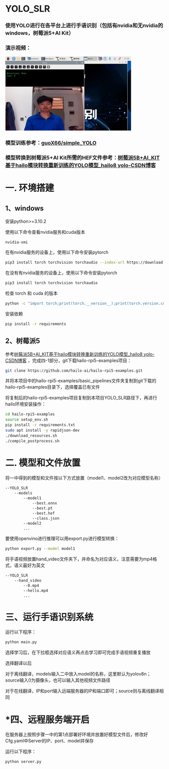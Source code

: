 # YOLO_SLR

### 使用YOLO进行在各平台上进行手语识别（包括有nvidia和无nvidia的windows，树莓派5+AI Kit）

### 演示视频：

![gif](https://github.com/guoX66/YOLO_SLR/blob/main/assets/demo.gif)

### 模型训练参考：[guoX66/simple_YOLO](https://github.com/guoX66/simple_YOLO)

### 模型转换到树莓派5+AI Kit所需的HEF文件参考：[树莓派5B+AI_KIT基于hailo模块转换重新训练的YOLO模型_hailo8 yolo-CSDN博客](https://blog.csdn.net/2301_76725922/article/details/143829506)



# 一. 环境搭建

## 1、windows

安装python>=3.10.2

使用以下命令查看nvidia服务和cuda版本

```
nvidia-smi
```

在有nvidia服务的设备上，使用以下命令安装pytorch

```bash
pip3 install torch torchvision torchaudio --index-url https://download.pytorch.org/whl/cu118
```

在没有有nvidia服务的设备上，使用以下命令安装pytorch

```bash
pip3 install torch torchvision torchaudio
```

检查 torch 和 cuda 的版本

```bash
python -c "import torch;print(torch.__version__);print(torch.version.cuda)"
```

安装依赖

```bash
pip install -r requirements
```

## 2、树莓派5

参考[树莓派5B+AI_KIT基于hailo模块转换重新训练的YOLO模型_hailo8 yolo-CSDN博客](https://blog.csdn.net/2301_76725922/article/details/143829506) ，完成四-1部分，git下载hailo-rpi5-examples项目：

```bash
git clone https://github.com/hailo-ai/hailo-rpi5-examples.git
```

并将本项目中的hailo-rpi5-examples/basic_pipelines文件夹复制到git下载的hailo-rpi5-examples目录下，选择覆盖已有文件

将复制后的hailo-rpi5-examples项目复制到本项目YOLO_SLR路径下，再进行hailo环境安装操作：

```bash
cd hailo-rpi5-examples
source setup_env.sh
pip install -r requirements.txt
sudo apt install -y rapidjson-dev
./download_resources.sh
./compile_postprocess.sh
```

# 二. 模型和文件放置

将一中得到的模型和文件按以下方式放置（model1、model2改为对应模型名称）

```
--YOLO_SLR
    --models
        --model1
            --best.onnx
            --best.pt
            --best.hef
            --class.json
        --model2
        ... 
```

要使用openvino进行推理可以用export.py进行模型转换：

```bash
python export.py --model model1
```

将手语视频放置hand_video文件夹下，并命名为对应语义，注意需要为mp4格式，语义最好为英文

```
--YOLO_SLR
    --hand_video
        --0.mp4
        --hello.mp4
        ...
```

# 三、运行手语识别系统

运行以下程序：

```bash
python main.py
```

选择学习后，在下拉框选择对应语义再点击学习即可完成手语视频重复播放

选择翻译以后

对于离线翻译，models输入二中放入model的名称，这里默认为yolov8n；source输入0为摄像头，也可以输入其他视频文件路径

对于在线翻译，IP和port输入远端服务器的IP和端口即可；source则与离线翻译相同

# *四、远程服务端开启

在服务器上按照步骤一中的第1点部署好环境并放置好模型文件后，修改好Cfg.yaml中Server的IP、port、model并保存

运行以下程序：

```
python server.py
```
